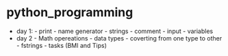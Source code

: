 # python_programming
 - day 1:
        - print
        - name generator
        - strings
        - comment
        - input
        - variables
- day 2 
        - Math opereations
        - data types
        - coverting from one type to other
        - fstrings
        - tasks (BMI and Tips)